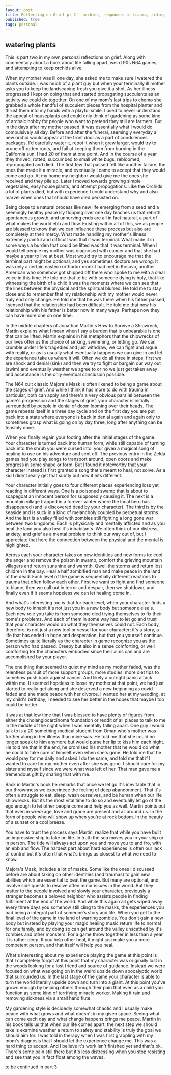 ```yaml
---
layout: post
title: Reflecting on Grief pt 2 - orchids, responses to trauma, riding the waves
published: true
tags: personal
---
```


## watering plants
This is part two in my own personal reflections on grief. Along with commentary about a book about life falling apart, weird 90s N64 games, and attempting to keep orchids alive.  

When my mother was ill one day, she asked me to make sure I watered the plants outside. I was much of a plant guy but when your terminally ill mother asks you to keep the landscaping fresh you give it a shot. As her illness progressed I kept on doing that and started propagating succulents as an activity we could do together. On one of my mom's last trips to chemo she grabbed a whole handful of succulent pieces from the hospital planter and thrust them into my hands with a playful smile. I used to never understand the appeal of houseplants and could only think of gardening as some kind of archaic hobby for people who want to pretend they still are farmers. But in the days after my mother passed, it was essentially what I would do compulsively all day. Before and after the funeral, seemingly everyday a new orchid would appear at the front door as a part of condolences packages. I'd carefully water it, repot it when it grew larger, would try to prune off rotten roots, and fail at keeping them from burning in the California sun. I had 20 of them at one point. And in the course of a year they thrived, rotted, succumbed to small white bugs, rebloomed, repropogated and died. The first few that passed felt like another failure, the ones that made it a miracle, and eventually I came to accept that they would come and go. At my home my neighbor would give me the ones she received and they pile up. Later I moved towards growing simple vegetables, easy house plants, and attempt propogations. Like the Orchids a lot of plants died, but with experience I could understand why and also marvel when ones that should have died persisted on. 

Being close to a natural process like new life emerging from a seed and a seemingly healthy peace lily flopping over one day teaches us that rebirth, spontaneous growth, and unnerving ends are all in fact natural, a part of what makes the world ebb and flow. Existing within all of this, we as people are blessed to know that we can influence these process but also are completely at their mercy. What made handling my mother's illness extremely painful and difficult was that it was terminal. What made it in some ways a burden that could be lifted was that it was terminal. When I would tell people my mother was diagnosed with cancer and that she had maybe a year to live at best. Most would try to encourage me that the terminal part might be optional, and yes sometimes doctors are wrong. It was only a certain eastern orthodox monk I had met in Kosovo, another American who somehow got shipped off there who spoke to me with a clear voice in this time. He told me that to be with someone dying is holy, that like witnessing the birth of a child it was the moments where we can see that the lines between the physical and the spiritual blurred. He told me to stay close and to remember that my relationship with my mother would never truly end only change. He told me that he was there when his father passed, I sensed that the relationship had been difficult. He told me that now his relationship with his father is better now in many ways. Perhaps now they can have more one on one time.

In the middle chapters of Jonathan Martin's How to Survive a Shipwreck, Martin explains what I mean when I say a burden that is unbearable is one that can be lifted. Martin explains in his metaphors that the shipwrecks of our lives offer us the choice of sinking, swimming, or letting go. We can crumble under life's tragedies and just withdraw, we can fight and argue with reality, or as is usually what eventually happens we can give in and let the experience take us where it will. Often we do all three in steps, first we are shock and denial (sink) and then we try to fight or bargain our way out (swim) and eventually weather we agree to or no we just get taken away and acceptance is the only eventual conclusion possible. 

The N64 cult classic Majora's Mask is often likened to being a game about the stages of grief. And while I think it has more to do with trauma in particular, both can apply and there's a very obvious parallel between the game's progression and the stages of grief. your character is initially surrounded by people in denial of doom  looming over their heads. The game repeats itself in a three day cycle and on the first day you are put back into a state where everyone is back in denial again and again only to sometimes grasp what is going on by day three, long after anything can be feasibly done. 

When you finally regain your footing after the initial stages of the game. Your character is turned back into human form, while still capable of turning back into the shrub you were cursed into. your given a magical song of healing to use on his adventure and sent off. The previous entry in the Zelda games had you play songs to transport around, open doors and make progress in some shape or form. But I found it noteworthy that your character instead is first granted a song that's meant to heal, not solve. As a kid I didn't really get that subtly but now it hits different. 

Your character initially goes to four different places experiencing loss yet reacting in different ways. One is a poisoned swamp that is about to scapegoat an innocent person for supposedly causing it. The next is a mountain village trapped in a forever winter where the local hero has disappeared (and is discovered dead by your character). The third is by the seaside and is suck in a kind of melancholy coupled by perpetual storms. And the last is a valley filled with zombies still fighting a long gone war between two kingdoms. Each is physically and mentally afflicted and as you heal the land you also heal it's inhabitants. We often think of our distress, anxiety, and grief as a mental problem to think our way out of, but I appreciate that here the connection between the physical and the mental is highlighted. 

Across each your character takes on new identities and new forms to: cool the anger and remove the poison in swamp, comfort the grieving mountain villagers and return sunshine and warmth. Qwell the storms and return lost children in the bay. Heal a half zombified man and make peace in the land of the dead. Each level of the game is sequentially different reactions to trauma that often follow each other. First we want to fight and find someone to blame, then we call out in terror and despair, then we shutdown, and finally even if it seems hopeless we can let healing come in. 

And what's interesting too is that for each level, when your character finds a new body to inhabit it's not just you in a new body but someone else's. Each new role you take is from someone died trying themselves to fix their home's problems. And each of them in some way had to let go and trust that your character would do what they themselves could not. Each body, therefore, is not just a new tool or vessel for your character; it's a story, a life that has ended in hope and desperation, but that you yourself continue. Sometimes quite literally as the character in game recognize you as the person who had passed. Creepy but also in a sense comforting, or well comforting for the characters embodied since their aims can and are accomplished by your player. 

The one thing that seemed to quiet my mind as my mother faded, was the relentless pursuit of more support groups, more studies, more diet tips to somehow push back against cancer. And likely a outright panic attack within me. It seemed hopeless to loose my mother at that point, we had just started to really get along and she deserved a new beginning as covid faded and she made peace with her divorce. I wanted her at my wedding, at my child's birthday, I needed to see her better in the hopes that maybe I too could be better. 

It was at that low time that I was blessed to have plenty of figures from either the cholangiocarcinoma foundation or reddit of all places to talk to me in the middle of the night when I was mentally falling apart. One guy I would talk to is a 20 something medical student from Oman who's mother was further along in her illness than mine was. He told me that she could no longer speak to him anymore but would purse her lip to kiss him each night. He told me that in the end, he promised his mother that he would do what he could to take care of himself even when she's gone. He told me that he would pray for me daily and asked I do the same, and told me that if I wanted to care for my mother even after she was gone. I should care for my sister and myself since we were what was left of her. That man gave me a tremendous gift by sharing that with me. 

Back in Martin's book he remarks that once we let go it's inevitable that in our thrownness we experinece the feeling of deep abandonment. That it's often a struggle to eat, sleep, wash ourselves, and be human when our life shipwrecks. But its the most vital time to do so and eventually let go of the ego enough to let other people come and help you as well. Martin points out that even in wreckage, love and grace are present and all around us. In the form of people who will show up when you're at rock bottom. In the beauty of a sunset or a cool breeze. 

You have to trust the process says Martin, realize that while you have built an impressive ship to take on life. In truth the sea moves you in your ship or in person. The tide will always act upon you and move you to and fro, with an ebb and flow. The hardest part about hard experiences is often our lack of control but it's often that what's brings us closest to what we need to know. 

Majora's Mask, includes a lot of masks. Some like the ones I discussed before are about taking on other identities (and traumas) to gain new abilities which are essential to beat the game. But many are optional, and involve side quests to resolve often minor issues in the world. But they matter to the people involved and slowly your character, previously a stranger becomes a beloved neighbor who assists people in finding fulfillment at the end of the world. And while this again all gets wiped away every three days you somehow still cling to the masks, the experiences you had being a integral part of someone's story and life. When you get to the final level of the game in the land of warring zombies. You don't gain a new body but instead by playing your magic healing music return life to normal for one family, and by doing so can get around the valley unscathed by it's zombies and other monsters. For a game throw together in less than a year it is rather deep. If you help other heal, it might just make you a more competent person, and that itself will help you heal. 

What's interesting about my experience playing the game at this point is that I completely forgot at this point that my character was originally lost in the woods looking for a lost friend and source of guidance. Instead we were focused on what was going on in the weird upside down apocalyptic world that surrounded us. In the last stage of the game your character is able to turn the world literally upside down and turn into a giant. At this point you've grown enough by helping others through their pain that even as a child you function as some kind of terrifying miracle worker. Making it rain and removing sickness via a small hand flute. 

My gardening style is decidedly somewhat chaotic and I usually make peace with what grows and what doesn't in my given space. Seeing what can come each day and what change happens brings me peace. Martin in his book tells us that when our life comes apart, the next step we should take is examine weather a return to safety and stability is truly the goal we should aim for. I was told in therapy when I was first grappling with my mom's diagnosis that I should let the experience change me. This was a hard thing to accept. And I believe it's work isn't finished yet and that's ok. There's some pain still there but it's less distressing when you stop resisting and see that you in fact float among the waves. 

to be continued in part 3